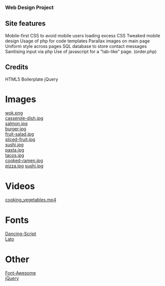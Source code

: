 ### Web Design Project

## Site features
Mobile-first CSS to avoid mobile users loading excess CSS
Tweaked mobile design
Usage of php for code templates
Parallax images on main page
Uniform style across pages
SQL database to store contact messages
    Sanitising input via php
Use of javascript for a "tab-like" page. (order.php)


## Credits
HTML5 Boilerplate
jQuery


# Images
[wok.png](https://pixabay.com/photos/cooking-wok-chinese-asian-food-1835369/)<br>
[casserole-dish.jpg](https://pixabay.com/photos/casserole-dish-vegetable-tomato-2776735/)<br>
[salmon.jpg](https://pixabay.com/photos/salmon-dish-food-meal-fish-518032/)<br>
[burger.jpg](https://www.pexels.com/photo/food-dinner-lunch-unhealthy-70497/)<br>
[fruit-salad.jpg](https://www.pexels.com/photo/fruit-salads-in-plate-1640774/)<br>
[sliced-fruit.jpg](https://www.pexels.com/photo/assorted-sliced-fruits-1128678/)<br>
[sushi.jpg](https://www.pexels.com/photo/close-up-photo-of-sushi-served-on-table-248444/)<br>
[pasta.jpg](https://www.pexels.com/photo/pasta-on-white-plate-on-focus-photo-1527603/)<br>
[tacos.jpg](https://www.pexels.com/photo/cooked-food-on-blue-plate-2092507/)<br>
[cooked-ramen.jpg](https://www.pexels.com/photo/cooked-ramen-1907228/)<br>
[pizza.jpg](https://www.pexels.com/photo/close-up-photo-of-person-holding-pizza-1653877/)
[sushi.jpg](https://www.pexels.com/photo/cooked-food-on-brown-wooden-board-670705/)

# Videos
[cooking_vegetables.mp4](https://www.pexels.com/photo/a-variety-of-vegetables-being-grilled-3196566/)

# Fonts
[Dancing-Script](https://fonts.google.com/specimen/Dancing+Script)<br>
[Lato](https://fonts.google.com/specimen/Lato)

# Other
[Font-Awesome](https://fontawesome.com/)<br>
[jQuery](https://jquery.com/)